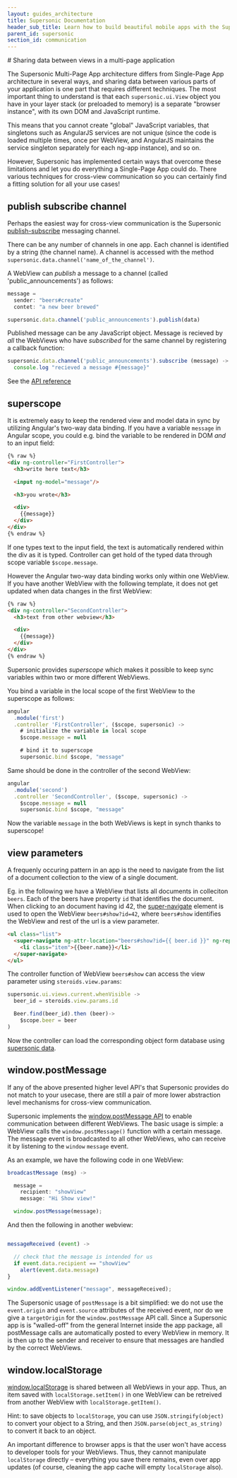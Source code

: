 ```yaml
---
layout: guides_architecture
title: Supersonic Documentation
header_sub_title: Learn how to build beautiful mobile apps with the Supersonic UI framework.
parent_id: supersonic
section_id: communication
---
```

<section class="docs-section" id="communication">
# Sharing data between views in a multi-page application


The Supersonic Multi-Page App architecture differs from Single-Page App architecture in several ways, and sharing data between various parts of your application is one part that requires different techniques. The most important thing to understand is that each `supersonic.ui.View` object you have in your layer stack (or preloaded to memory) is a separate "browser instance", with its own DOM and JavaScript runtime.

This means that you cannot create "global" JavaScript variables, that singletons such as AngularJS services are not unique (since the code is loaded multiple times, once per WebView, and AngularJS maintains the service singleton separately for each ng-app instance), and so on.

However, Supersonic has implemented certain ways that overcome these limitations and let you do everything a Single-Page App could do. There various techniques for cross-view communication so you can certainly find a fitting solution for all your use cases!

## publish subscribe channel

Perhaps the easiest way for cross-view communication is the Supersonic
[publish-subscribe](http://en.wikipedia.org/wiki/Publish%E2%80%93subscribe_pattern) messaging channel.

There can be any number of channels in one app. Each  channel is identified by a string (the channel name). A channel is accessed with the method `supersonic.data.channel('name_of_the_channel')`.

A WebView can _publish_ a message to a channel (called 'public_announcements') as follows:

```js
message =
  sender: "beers#create"
  contet: "a new beer brewed"

supersonic.data.channel('public_announcements').publish(data)
```

Published message can be any JavaScript object. Message is recieved by _all_ the WebViews who have _subscribed_ for the same channel by registering a callback function:

```js
supersonic.data.channel('public_announcements').subscribe (message) ->
  console.log "recieved a message #{message}"
```

See the [API reference](/supersonic/api-reference/stable/supersonic/data/channel/)

## superscope

It is extremely easy to keep the rendered view and model data in sync by utilizing Angular's two-way data binding. If you have a variable `message` in Angular scope, you could e.g. bind the variable to be rendered in DOM _and_ to an input field:

```html
{% raw %}
<div ng-controller="FirstController">
  <h3>write here text</h3>

  <input ng-model="message"/>

  <h3>you wrote</h3>

  <div>
    {{message}}
  </div>
</div>
{% endraw %}
```

If one types text to the input field, the text is automatically rendered within the div as it is typed.  Controller can get hold of the typed data through scope variable `$scope.message`.

However the Angular two-way data binding works only within one WebView. If you have another WebView with the following template, it does not get updated when data changes in the first WebView:

```html
{% raw %}
<div ng-controller="SecondController">
  <h3>text from other webview</h3>

  <div>
    {{message}}
  </div>
</div>
{% endraw %}
```

Supersonic provides _superscope_ which makes it possible to keep sync variables within two or more different WebViews.

You bind a variable in the local scope of the first WebView to the superscope as follows:

```js
angular
  .module('first')
  .controller 'FirstController', ($scope, supersonic) ->
    # initialize the variable in local scope
    $scope.message = null

    # bind it to superscope
    supersonic.bind $scope, "message"
```

Same should be done in the controller of the second WebView:

```js
angular
  .module('second')
  .controller 'SecondController', ($scope, supersonic) ->
    $scope.message = null
    supersonic.bind $scope, "message"
```

Now the variable `message` in the both WebViews is kept in synch thanks to superscope!



## view parameters

A frequenly occuring pattern in an app is the need to navigate from the list of a document collection to the view of a single document.

Eg. in the following we have a WebView that lists all documents in colleciton `beers`. Each of the beers have property `id` that identifies the document. When clicking to an document having id 42, the [super-navigate](/supersonic/api-reference/stable/components/super-navbar/) element is used to open the WebView `beers#show?id=42`, where `beers#show` identifies the WebView and rest of the url is a view parameter.

```html
<ul class="list">
  <super-navigate ng-attr-location="beers#show?id={{ beer.id }}" ng-repeat="beer in beers">
    <li class="item">{{beer.name}}</li>
  </super-navigate>
</ul>
```

The controller function of WebView `beers#show` can access the view parameter using `steroids.view.params`:

```js
supersonic.ui.views.current.whenVisible ->
  beer_id = steroids.view.params.id

  Beer.find(beer_id).then (beer)->
    $scope.beer = beer
)
```

Now the controller can load the corresponding object form database using [supersonic data](/supersonic/api-reference/stable/supersonic/data/model/model-class/).

## window.postMessage

If any of the above presented higher level API's that Supersonic provides do not match to your usecase, there are still a pair of more lower abstraction level mechanisms for cross-view communication.

Supersonic implements the [window.postMessage API](https://developer.mozilla.org/en-US/docs/Web/API/Window.postMessage) to enable communication between different WebViews. The basic usage is simple: a WebView calls the `window.postMessage()` function with a certain message. The message event is broadcasted to all other WebViews, who can receive it by listening to the `window` `message` event.

As an example, we have the following code in one WebView:

```js
broadcastMessage (msg) ->

  message =
    recipient: "showView"
    message: "Hi Show view!"

  window.postMessage(message);

```

And then the following in another webview:

```js

messageReceived (event) ->

  // check that the message is intended for us
  if event.data.recipient == "showView"
    alert(event.data.message)
}

window.addEventListener("message", messageReceived);
```

The Supersonic usage of `postMessage` is a bit simplified: we do not use the `event.origin` and `event.source` attributes of the received event, nor do we give a `targetOrigin` for the `window.postMessage` API call. Since a Supersonic app is is "walled-off" from the general Internet inside the app package, all postMessage calls are automatically posted to every WebView in memory. It is then up to the sender and receiver to ensure that messages are handled by the correct WebViews.

## window.localStorage

[window.localStorage](https://developer.mozilla.org/en-US/docs/Web/Guide/API/DOM/Storage#localStorage) is shared between all WebViews in your app. Thus, an item saved with `localStorage.setItem()` in one WebView  can be retreived from another WebView  with `localStorage.getItem()`.

Hint: to save objects to `localStorage`, you can use `JSON.stringify(object)` to convert your object to a String, and then `JSON.parse(object_as_string)` to convert it back to an object.

An important difference to browser apps is that the user won't have access to developer tools for your WebViews. Thus, they cannot manipulate `localStorage` directly – everything you save there remains, even over app updates (of course, cleaning the app cache will empty `localStorage` also).

</section>

[app-architecture-mile]: /supersonic/tutorial/fourth-mile
